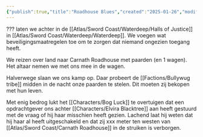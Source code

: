 ```yaml
---
{"publish":true,"title":"Roadhouse Blues","created":"2025-01-26","modified":"2025-07-16T10:45:38.510+02:00","published":"2025-01-26","cssclasses":""}
---
```



??? laten we achter in de [[Atlas/Sword Coast/Waterdeep/Halls of Justice]] in [[Atlas/Sword Coast/Waterdeep/Waterdeep]]. We voegen wat beveiligingsmaatregelen toe om te zorgen dat niemand ongezien toegang heeft.

We reizen over land naar Carnath Roadhouse met paarden (en 1 wagen). Het altaar nemen we met ons mee in de wagen. 

Halverwege slaan we ons kamp op. Daar probeert de [[Factions/Bullywug tribe]] midden in de nacht onze paarden te stelen. Dit moeten zij bekopen met hun leven.

Met enig bedrog lukt het [[Characters/Bog Luck]] te overtuigen dat een opdrachtgever ons achter [[Characters/Elvira Blacktree]] aan heeft gestuurd met de vraag of hij haar misschien heeft gezien. Lachend laat hij weten dat hij haar al heeft uitgeschakeld en dat zij xxx meter ten westen van [[Atlas/Sword Coast/Carnath Roadhouse]] in de struiken is verborgen. 